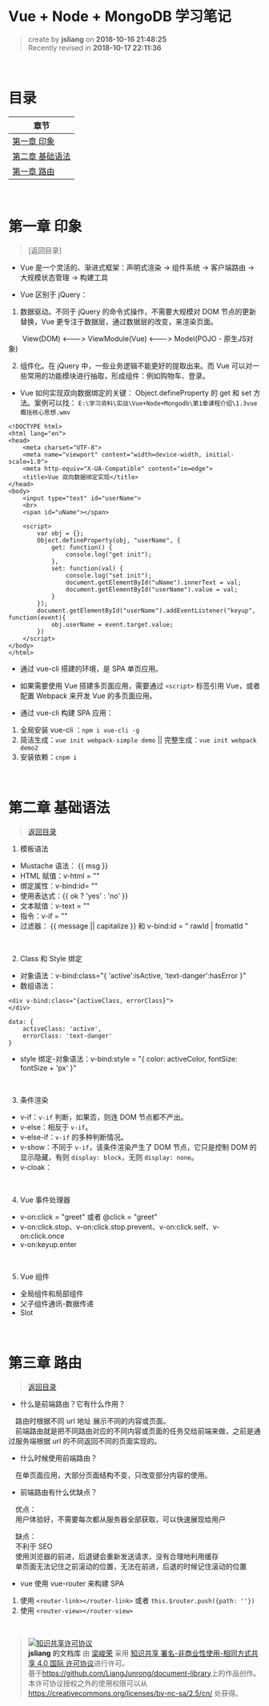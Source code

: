 Vue + Node + MongoDB 学习笔记
===

> create by **jsliang** on **2018-10-16 21:48:25**  
> Recently revised in **2018-10-17 22:11:36**

<br>

# <a name="catalog" id="catalog">目录</a>
| 章节  |
| ---  |
| [第一章 印象](#chapter-one) |
| [第二章 基础语法](#chapter-two) |
| [第一章 路由](#chapter-three) |

<br>

# <a name="chapter-one" id="chapter-one">第一章 印象</a>

> [返回目录]

* Vue 是一个灵活的、渐进式框架：声明式渲染 -> 组件系统 -> 客户端路由 -> 大规模状态管理 -> 构建工具  

* Vue 区别于 jQuery：

1. 数据驱动。不同于 jQuery 的命令式操作，不需要大规模对 DOM 节点的更新替换，Vue 更专注于数据层，通过数据层的改变，来渲染页面。  

&emsp;&emsp;View(DOM) <---> ViewModule(Vue) <---> Model(POJO - 原生JS对象)

2. 组件化。在 jQuery 中，一些业务逻辑不能更好的提取出来。而 Vue 可以对一些常用的功能模块进行抽取，形成组件：例如购物车、登录。

* Vue 如何实现双向数据绑定的关键： Object.defineProperty 的 get 和 set 方法。案例可以找： `E:\学习资料\实战\Vue+Node+Mongodb\第1章课程介绍\1.3vue概括核心思想.wmv`

```
<!DOCTYPE html>
<html lang="en">
<head>
    <meta charset="UTF-8">
    <meta name="viewport" content="width=device-width, initial-scale=1.0">
    <meta http-equiv="X-UA-Compatible" content="ie=edge">
    <title>Vue 双向数据绑定实现</title>
</head>
<body>
    <input type="text" id="userName">
    <br>
    <span id="uName"></span>

    <script>
        var obj = {};
        Object.defineProperty(obj, "userName", {
            get: function() {
                console.log("get init");
            },
            set: function(val) {
                console.log("set init");
                document.getElementById("uName").innerText = val;
                document.getElementById("userName").value = val;
            }
        });
        document.getElementById("userName").addEventListener("keyup", function(event){
            obj.userName = event.target.value;
        })
    </script>
</body>
</html>
```

* 通过 vue-cli 搭建的环境，是 SPA 单页应用。
* 如果需要使用 Vue 搭建多页面应用，需要通过 `<script>` 标签引用 Vue，或者配置 Webpack 来开发 Vue 的多页面应用。

* 通过 vue-cli 构建 SPA 应用：
1. 全局安装 vue-cli ：`npm i vue-cli -g`
2. 简洁生成：`vue init webpack-simple demo` || 完整生成：`vue init webpack demo2`
3. 安装依赖：`cnpm i`

<br>

# <a name="chapter-two" id="chapter-two">第二章 基础语法</a>

> [返回目录](#catalog)

1. 模板语法

* Mustache 语法： {{ msg }}
* HTML 赋值：v-html = ""
* 绑定属性：v-bind:id= ""
* 使用表达式：{{ ok ? 'yes' : 'no' }}
* 文本赋值：v-text = ""
* 指令：v-if = ""
* 过滤器： {{ message || capitalize }} 和 v-bind:id = " rawId | fromatId "

<br>

2. Class 和 Style 绑定

* 对象语法：v-bind:class="{ 'active':isActive, 'text-danger':hasError }"
* 数组语法：

```
<div v-bind:class="{activeClass, errorClass}">
</div>

data: {
    activeClass: 'active',
    errorClass: 'text-danger'
}
```

* style 绑定-对象语法：v-bind:style = "{ color: activeColor, fontSize: fontSize + 'px' }"

<br>

3. 条件渲染

* v-if：`v-if` 判断，如果否，则连 DOM 节点都不产出。
* v-else：相反于 `v-if`。
* v-else-if：`v-if` 的多种判断情况。
* v-show：不同于 `v-if`，该条件渲染产生了 DOM 节点，它只是控制 DOM 的显示隐藏，有则 `display: block`，无则 `display: none`。
* v-cloak：

<br>

4. Vue 事件处理器

* v-on:click = "greet" 或者 @click = "greet"
* v-on:click.stop、v-on:click.stop.prevent、v-on:click.self、v-on:click.once
* v-on:keyup.enter

<br>

5. Vue 组件

* 全局组件和局部组件
* 父子组件通讯-数据传递
* Slot

<br>

# <a name="chapter-three" id="chapter-three">第三章 路由</a>

> [返回目录](#catalog)

* 什么是前端路由？它有什么作用？  

&emsp;路由时根据不同 url 地址 展示不同的内容或页面。  
&emsp;前端路由就是把不同路由对应的不同内容或页面的任务交给前端来做，之前是通过服务端根据 url 的不同返回不同的页面实现的。

* 什么时候使用前端路由？

&emsp;在单页面应用，大部分页面结构不变，只改变部分内容的使用。

* 前端路由有什么优缺点？

&emsp;优点：  
&emsp;用户体验好，不需要每次都从服务器全部获取，可以快速展现给用户

&emsp;缺点：  
&emsp;不利于 SEO  
&emsp;使用浏览器的前进，后退键会重新发送请求，没有合理地利用缓存  
&emsp;单页面无法记住之前滚动的位置，无法在前进，后退的时候记住滚动的位置

* vue 使用 vue-router 来构建 SPA

1. 使用 `<router-link></router-link>` 或者 `this.$router.push({path: ''})`  
2. 使用 `<router-view></router-view>`

<br>

> <a rel="license" href="http://creativecommons.org/licenses/by-nc-sa/4.0/"><img alt="知识共享许可协议" style="border-width:0" src="https://i.creativecommons.org/l/by-nc-sa/4.0/88x31.png" /></a><br /><a xmlns:dct="http://purl.org/dc/terms/" property="dct:title">**jsliang** 的文档库</a> 由 <a xmlns:cc="http://creativecommons.org/ns#" href="https://github.com/LiangJunrong/document-library" property="cc:attributionName" rel="cc:attributionURL">梁峻荣</a> 采用 <a rel="license" href="http://creativecommons.org/licenses/by-nc-sa/4.0/">知识共享 署名-非商业性使用-相同方式共享 4.0 国际 许可协议</a>进行许可。<br />基于<a xmlns:dct="http://purl.org/dc/terms/" href="https://github.com/LiangJunrong/document-library" rel="dct:source">https://github.com/LiangJunrong/document-library</a>上的作品创作。<br />本许可协议授权之外的使用权限可以从 <a xmlns:cc="http://creativecommons.org/ns#" href="https://creativecommons.org/licenses/by-nc-sa/2.5/cn/" rel="cc:morePermissions">https://creativecommons.org/licenses/by-nc-sa/2.5/cn/</a> 处获得。